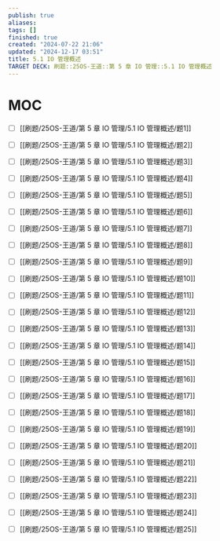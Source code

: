```yaml
---
publish: true
aliases: 
tags: []
finished: true
created: "2024-07-22 21:06"
updated: "2024-12-17 03:51"
title: 5.1 IO 管理概述
TARGET DECK: 刷题::25OS-王道::第 5 章 IO 管理::5.1 IO 管理概述
---
```

# MOC

- [ ] [[刷题/25OS-王道/第 5 章 IO 管理/5.1 IO 管理概述/题1]]
- [ ] [[刷题/25OS-王道/第 5 章 IO 管理/5.1 IO 管理概述/题2]]
- [ ] [[刷题/25OS-王道/第 5 章 IO 管理/5.1 IO 管理概述/题3]]
- [ ] [[刷题/25OS-王道/第 5 章 IO 管理/5.1 IO 管理概述/题4]]
- [ ] [[刷题/25OS-王道/第 5 章 IO 管理/5.1 IO 管理概述/题5]]
- [ ] [[刷题/25OS-王道/第 5 章 IO 管理/5.1 IO 管理概述/题6]]
- [ ] [[刷题/25OS-王道/第 5 章 IO 管理/5.1 IO 管理概述/题7]]
- [ ] [[刷题/25OS-王道/第 5 章 IO 管理/5.1 IO 管理概述/题8]]
- [ ] [[刷题/25OS-王道/第 5 章 IO 管理/5.1 IO 管理概述/题9]]
- [ ] [[刷题/25OS-王道/第 5 章 IO 管理/5.1 IO 管理概述/题10]]
- [ ] [[刷题/25OS-王道/第 5 章 IO 管理/5.1 IO 管理概述/题11]]
- [ ] [[刷题/25OS-王道/第 5 章 IO 管理/5.1 IO 管理概述/题12]]
- [ ] [[刷题/25OS-王道/第 5 章 IO 管理/5.1 IO 管理概述/题13]]
- [ ] [[刷题/25OS-王道/第 5 章 IO 管理/5.1 IO 管理概述/题14]]
- [ ] [[刷题/25OS-王道/第 5 章 IO 管理/5.1 IO 管理概述/题15]]
- [ ] [[刷题/25OS-王道/第 5 章 IO 管理/5.1 IO 管理概述/题16]]
- [ ] [[刷题/25OS-王道/第 5 章 IO 管理/5.1 IO 管理概述/题17]]
- [ ] [[刷题/25OS-王道/第 5 章 IO 管理/5.1 IO 管理概述/题18]]
- [ ] [[刷题/25OS-王道/第 5 章 IO 管理/5.1 IO 管理概述/题19]]
- [ ] [[刷题/25OS-王道/第 5 章 IO 管理/5.1 IO 管理概述/题20]]
- [ ] [[刷题/25OS-王道/第 5 章 IO 管理/5.1 IO 管理概述/题21]]
- [ ] [[刷题/25OS-王道/第 5 章 IO 管理/5.1 IO 管理概述/题22]]
- [ ] [[刷题/25OS-王道/第 5 章 IO 管理/5.1 IO 管理概述/题23]]
- [ ] [[刷题/25OS-王道/第 5 章 IO 管理/5.1 IO 管理概述/题24]]
- [ ] [[刷题/25OS-王道/第 5 章 IO 管理/5.1 IO 管理概述/题25]]

